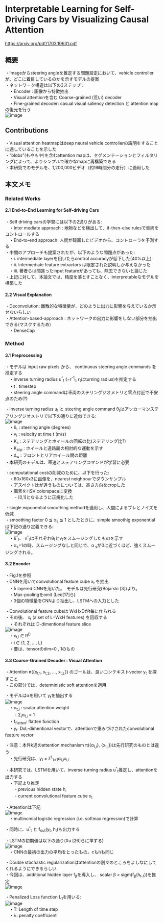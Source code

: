 # Interpretable Learning for Self-Driving Cars by Visualizing Causal Attention 
https://arxiv.org/pdf/1703.10631.pdf  

## 概要　　 
・Imageからsteering angleを推定する問題設定において、vehicle controller が、どこに着目しているのかを示すモデルの提案   
・ネットワーク構造は以下の3ステップ：   
　・Encoder : 画像から特徴抽出   
　・Visual attentionを含む Coarse-grained (荒い) decoder   
　・Fine-grained decoder: casual visual saliency detection と attention mapの復元を行う   
![image](https://user-images.githubusercontent.com/30098187/66712753-4e138180-eddc-11e9-8d3c-7fd9f7845f62.png)   

## Contributions 
・Visual attention heatmapはdeep neural vehicle controllerの説明をすることに適していることを示した   
・”blobs”(もやもや)を含むattention mapは、セグメンテーションとフィルタリングによって、よりシンプルで確かなmapに再構築できる   
・本研究でのモデルを、1,200,000ビデオ（約16時間分の走行）に適用した   
   
## 本文メモ   
### Related Works   
#### 2.1 End-to-End Learning for Self-driving Cars   
・Self driving carsの学習には以下の2通りがある:   
　・Inter mediate approach : 地物などを検出して、if-then-else rulesで車両をコントロールする   
　・End-to-end approach: 人間が録画したビデオから、コントローラを予測する   
・中間のアプローチも提案されたが、以下のような問題点があった:   
　・i. intermediate layerを用いたらcontrol accuracyが低下した(40%以上)   
　・ii. Intermediate feature extractors は限定された説明しか与えなかった   
　・iii. 著者らは間違ったinput featureがあっても、除去できないと論じた   
・上記に対して、本論文では、精度を落とすことなく、interpretableなモデルを構築した   
   
#### 2.2 Visual Explanation   
・Deconvolution: 離散的な特徴量が、どのように出力に影響を与えているか示せないらしい   
・Attention-based-approach : ネットワークの出力に影響をしない部分を抽出できる(マスクするため)   
　・DenseCap   

### Method   
#### 3.1 Preprocessing   
・モデルは input raw pixels から、 continuous steering angle commands を推定する   
　・inverse turning radius u<sup>^</sup><sub>t</sub> (=r<sup>-1</sup><sub>t</sub>, r<sub>t</sub>はturning radius)を推定する   
　・t : timestep   
　・steering angle commandは車両のステリングジオメトリと零点付近で不安点のため(?)    
  
・Inverse turning radius u<sub>t</sub>  と steering angle command θ<sub>t</sub>はアッカーマンステアリングジオメトリで以下の通りに近似できる:    
![image](https://user-images.githubusercontent.com/30098187/66717725-3dccc800-ee17-11e9-87cf-9381cf554a54.png)  
　・θ<sub>t</sub> : steering angle (degrees)   
　・v<sub>t</sub> : velocity at time t (m/s)    
　・K<sub>s</sub> : ステアリングとホイールの回転の比(ステアリング比?)   
　・K<sub>slip</sub> : ホイールと道路面の相対的な運動を示す   
　・d<sub>w</sub> : フロントとリアホイール間の距離   
・本研究のモデルは、車速とステアリングコマンドが学習に必要   
   
・computational costの削減のために、以下を行った:   
　・80x160x3に画像を、nearest neighbourでダウンサンプル   
　・アスペクト比が違うものについては、高さ方向をcropした   
　・画素をHSV colorspaceに変換   
　　・[0,1]となるように正規化した   
  
・single exponential smoothing methodを適用し、人間によるブレとノイズを低減   
・smoothing factor 0 ≦ α<sub>s</sub> ≦ 1 としたときに、simple smoothig exponential は下記の通り定義できる:   
![image](https://user-images.githubusercontent.com/30098187/66717738-56d57900-ee17-11e9-9a2e-418ccde28bf0.png)  
　・θ<sup>^</sup><sub>t</sub>、 v<sup>^</sup><sub>t</sub>はそれぞれθ<sub>t</sub>とv<sub>t</sub>をスムージングしたものを示す   
　・α<sub>s</sub>=1の時、スムージングなしと同じで、α <sub>s</sub>が0に近づくほど、強くスムージングされる。   

#### 3.2 Encoder  
・Fig.1を参照  
・CNNを用いてconvolutional feature cube x<sub>t</sub> を抽出  
　・5 layered CNNを用いた。　モデルは先行研究(Bojarski [3])より。  
　・Max-poolingをomit (Lee[17]ら)  
　・3個の特徴量をCNNより抽出し、LSTMへの入力とした  
  
・Convolutional feature cubeは WxHxDがt毎に作られる  
・その後、 x<sub>t</sub> (a set of L=WxH features) を回収する  
　・それぞれは D-dimentional feature slice  
![image](https://user-images.githubusercontent.com/30098187/66730017-ddc33980-ee89-11e9-9ab1-482e8cb04f19.png)  
　・x<sub>t,i</sub> ∈ R<sup>D</sup>  
　・i ∈ {1, 2, ..., L}  
　・要は、tensorのdim=0 , 1のもの  
  
#### 3.3 Coarse-Grained Decoder : Visual Attention  
・Attention π({x<sub>t,1</sub>, x<sub>t,2</sub>, ..., x<sub>t,L</sub>}) のゴールは、良いコンテキストvector y<sub>t</sub> を探すこと  
・この部分では、deterministic soft attentionを適用  
  
・モデルはαを用いて y<sub>t</sub>を抽出する  
![image](https://user-images.githubusercontent.com/30098187/66730258-75755780-ee8b-11e9-9aa6-47653904c35a.png)  
　・α<sub>t,i</sub> : scalar attention weight  
　　・Σ<sub>i</sub>α<sub>t,i</sub> = 1  
　・f<sub>flatten</sub>: flatten function  
　・y<sub>t</sub>: DxL-dimentional vectorで、attentionで重みづけされたconvolutional feature vector  
  
・注意：本件k通のattention mechanism π({α<sub>t,i</sub>}, {x<sub>t,i</sub>})は先行研究のものとは違う  
　・先行研究は、y<sub>t</sub> = Σ<sup>L</sup><sub>i=1</sub>α<sub>t,i</sub>x<sub>t,i</sub>  
  
・本研究では、LSTMを用いて、inverse turning radius u<sup>^</sup><sub>t</sub>推定し、attentionを出力する  
　・下記より推定  
　　・previous hidden state h<sub>t</sub>  
　　・current convolutional feature cube x<sub>t</sub>  
  
・Attentionは下記  
![image](https://user-images.githubusercontent.com/30098187/66730461-e49f7b80-ee8c-11e9-85cf-4ae7c0d48597.png)  
　・multinomial logistic regression (i.e. softmax regression)で計算  
  
・同時に、u<sup>^</sup><sub>t</sub> と f<sub>out</sub>(y<sub>t</sub>, h<sub>t</sub>)も出力する  
  
・LSTMの初期値は以下の通り(Xu [26]らに準ずる)  
![image](https://user-images.githubusercontent.com/30098187/66730622-e0c02900-ee8d-11e9-87fb-49cd366a133b.png)  
　・CNNの最初の出力の平均をとったもの。cもhも同じ  
  
・Double stochastic regularizationはattentionの別々のところをよしなにしてくれるようにできるらしい  
・今回は、additional hidden layer f<sub>β</sub>を導入し、 scalar β = sigm(f<sub>β</sub>(h<sub>t-1</sub>))を推定  
![image](https://user-images.githubusercontent.com/30098187/66730844-0d287500-ee8f-11e9-9c42-795159e5e7d1.png)  
  
・Penalized Loss function L<sub>1</sub>を用いる:  
![image](https://user-images.githubusercontent.com/30098187/66730865-2df0ca80-ee8f-11e9-9f71-a6a3e0c9613e.png)  
　・T: Length of time step  
　・λ: penalty coefficient  
